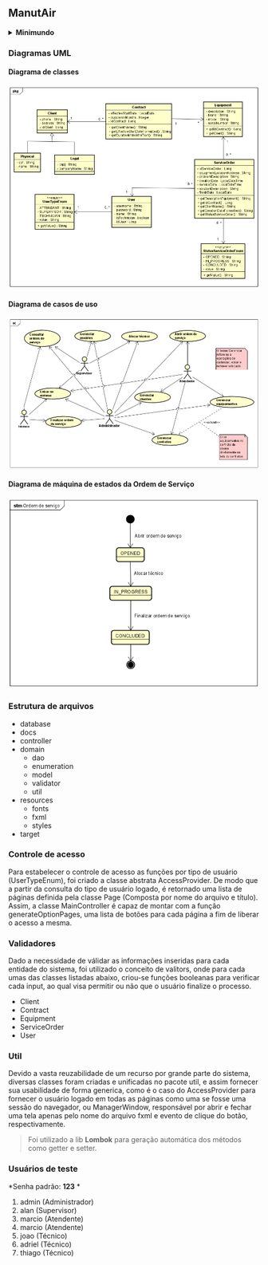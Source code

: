## ManutAir

<details>
<summary><strong>Minimundo</strong></summary>

A empresa ManutAir Ltda. tem como atividade a prestação de serviços de manutenção de equipamentos de condicionamento de ar. O quadro de funcionários da empresa é composto de técnicos em ar-condicionado e pessoal administrativo.

A empresa possui contratos com diversos Clientes. Quando um Cliente fecha um novo contrato, ele deve informar ao Atendente a razão social, endereço, CNPJ, nome e telefone do responsável, para o caso de Cliente PJ, ou nome, endereço, telefone e CPF, para o caso de Cliente PF. O sistema busca e exibe os dados do Cliente (tipicamente os dados já́ se encontram cadastrados no sistema). Caso os dados do Cliente ainda não se encontrem cadastrados, esse é o momento de fazê-lo. Em ambos os casos o Cliente informa, também, a lista dos equipamentos cobertos pelo contrato (através de sua marca, modelo e número de série), a data de início da vigência e o prazo de duração em meses.

Os contratos, após cadastrados, recebem do sistema um número. A lista de equipamentos cobertos pode ser alterada com a inclusão ou exclusão de novos equipamentos.

Os Clientes, quando necessitam de algum atendimento, ligam para o número telefônico de solicitação de serviço. As chamadas são recebidas pelos Atendentes que fazem a abertura das Ordens de Serviço (OS), deixando-as com status “Aberta”. Para tal, os Atendentes solicitam ao Cliente o número do contrato (que tipicamente já́ está cadastrado no sistema), o equipamento que necessita reparo (marca, modelo, número de série), o endereço onde este se encontra e uma breve descrição do problema.

O Supervisor Técnico disporá́ de uma funcionalidade para consulta e alocação de novas OS abertas aos técnicos de campo. Ao fazer a alocação de uma OS a um técnico o Supervisor anota o dia, a hora marcada para a visita do Técnico, deixando a OS com status “Em Andamento”.

Os Técnicos realizam as visitas aos Clientes, onde prestam o atendimento solicitado e encerra a OS, atribuindo o status “Concluída”. Ele só deve finalizar a OS quando realmente concluir o serviço.

A empresa recebe de 50 a 70 chamados por dia e trabalha com um Supervisor, 2 Atendentes,15 Técnicos de campo.
</details>

### Diagramas UML

#### Diagrama de classes
![Diagrama de classes](https://github.com/mcosta21/manutair/blob/main/docs/Diagrama%20de%20classes.png)

#### Diagrama de casos de uso
![Diagrama de casos de uso](https://github.com/mcosta21/manutair/blob/main/docs/Diagrama%20de%20caso%20de%20uso.png)

#### Diagrama de máquina de estados da Ordem de Serviço
![Diagrama de máquina de estados da Ordem de Serviço](https://github.com/mcosta21/manutair/blob/main/docs/Diagrama%20de%20m%C3%A1quina%20de%20estados%20da%20ordem%20de%20servi%C3%A7o.png)

### Estrutura de arquivos

- database
- docs
- controller
- domain
  - dao
  - enumeration
  - model
  - validator
  - util
- resources
  - fonts
  - fxml
  - styles
- target

### Controle de acesso

Para estabelecer o controle de acesso as funções por tipo de usuário (UserTypeEnum), foi criado a classe abstrata AccessProvider. De modo que a partir da consulta do tipo de usuário logado, é retornado uma lista de páginas definida pela classe Page (Composta por nome do arquivo e título). Assim, a classe MainController é capaz de montar com a função generateOptionPages, uma lista de botões para cada página a fim de liberar o acesso a mesma.

### Validadores

Dado a necessidade de válidar as informações inseridas para cada entidade do sistema, foi utilizado o conceito de valitors, onde para cada umas das classes listadas abaixo, criou-se funções booleanas para verificar cada input, ao qual visa permitir ou não que o usuário finalize o processo.

- Client
- Contract
- Equipment
- ServiceOrder
- User

### Util

Devido a vasta reuzabilidade de um recurso por grande parte do sistema, diversas classes foram criadas e unificadas no pacote util, e assim fornecer sua usabilidade de forma generica, como é o caso do AccessProvider para fornecer o usuário logado em todas as páginas como uma se fosse uma sessão do navegador, ou ManagerWindow, responsável por abrir e fechar uma tela apenas pelo nome do arquivo fxml e evento de clique do botão, respectivamente.

> Foi utilizado a lib **Lombok** para geração automática dos métodos como getter e setter.

### Usuários de teste

*Senha padrão: **123** *

1. admin (Administrador)
2. alan (Supervisor)
3. marcio (Atendente)
3. marcio (Atendente)
4. joao (Técnico)
5. adriel (Técnico)
6. thiago (Técnico)